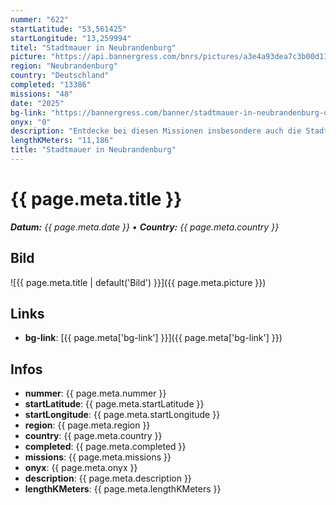 ```yaml
---
nummer: "622"
startLatitude: "53,561425"
startLongitude: "13,259994"
titel: "Stadtmauer in Neubrandenburg"
picture: "https://api.bannergress.com/bnrs/pictures/a3e4a93dea7c3b00d11dfa7c64c2d3d2"
region: "Neubrandenburg"
country: "Deutschland"
completed: "13386"
missions: "48"
date: "2025"
bg-link: "https://bannergress.com/banner/stadtmauer-in-neubrandenburg-db62"
onyx: "0"
description: "Entdecke bei diesen Missionen insbesondere auch die Stadtmauer von Neubrandenburg. Sie wurde im 13. und 14. Jahrhundert gebaut. Sie ist die besterhaltene Stadtbefestigung der Backsteingotik in Europa."
lengthKMeters: "11,186"
title: "Stadtmauer in Neubrandenburg"
---
```


# {{ page.meta.title }}
_**Datum:** {{ page.meta.date }} • **Country:** {{ page.meta.country }}_

## Bild
![{{ page.meta.title | default('Bild') }}]({{ page.meta.picture }})

## Links
- **bg-link**: [{{ page.meta['bg-link'] }}]({{ page.meta['bg-link'] }})

## Infos
- **nummer**: {{ page.meta.nummer }}
- **startLatitude**: {{ page.meta.startLatitude }}
- **startLongitude**: {{ page.meta.startLongitude }}
- **region**: {{ page.meta.region }}
- **country**: {{ page.meta.country }}
- **completed**: {{ page.meta.completed }}
- **missions**: {{ page.meta.missions }}
- **onyx**: {{ page.meta.onyx }}
- **description**: {{ page.meta.description }}
- **lengthKMeters**: {{ page.meta.lengthKMeters }}

